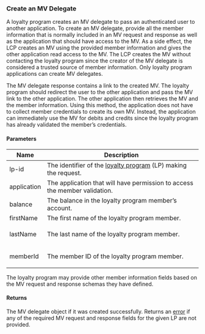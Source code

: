 ### Create an MV Delegate

A loyalty program creates an MV delegate to pass an authenticated user to another application. To create an MV delegate, provide all the member information that is normally included in an MV request and response as well as the application that should have access to the MV. As a side effect, the LCP creates an MV using the provided member information and gives the other application read access to the MV. The LCP creates the MV without contacting the loyalty program since the creator of the MV delegate is considered a trusted source of member information. Only loyalty program applications can create MV delegates.

The MV delegate response contains a link to the created MV. The loyalty program should redirect the user to the other application and pass the MV link to the other application. The other application then retrieves the MV and the member information. Using this method, the application does not have to collect member credentials to create its own MV. Instead, the application can immediately use the MV for debits and credits since the loyalty program has already validated the member’s credentials.

#### Parameters

<table>
    <thead>
        <tr>
            <th>Name</th>
            <th>Description</th>
        </tr>
    </thead>
    <tbody>
        <tr>
            <td>lp-id</td>
            <td>The identifier of the <a href="#loyalty-programs">loyalty program</a> (LP) making the request.</td>
        </tr>
        <tr>
            <td>application</td>
            <td>The application that will have permission to access the member validation.</td>
        </tr>
        <tr>
            <td>balance</td>
            <td>The balance in the loyalty program member’s account.</td>
        </tr>
        <tr>
            <td>firstName</td>
            <td>The first name of the loyalty program member.</td>
        </tr>
        <tr>
            <td>lastName</td>
            <td><p>The last name of the loyalty program member.</td>
        </tr>
        <tr>
            <td>memberId</td>
            <td><p>The member ID of the loyalty program member.</td>
        </tr>
    </tbody>
</table>

The loyalty program may provide other member information fields based on the MV request and response schemas they have defined.

#### Returns

The MV delegate object if it was created successfully. Returns an [error](./?doc=reference-manual#errors) if any of the required MV request and response fields for the given LP are not provided.


















